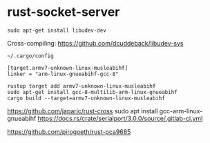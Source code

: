 # rust-socket-server

```
sudo apt-get install libudev-dev
```
Cross-compiling:
https://github.com/dcuddeback/libudev-sys  

`~/.cargo/config`  
```
[target.armv7-unknown-linux-musleabihf]
linker = "arm-linux-gnueabihf-gcc-8"
```

```
rustup target add armv7-unknown-linux-musleabihf
sudo apt-get install gcc-8-multilib-arm-linux-gnueabihf
cargo build --target=armv7-unknown-linux-musleabihf
```
https://github.com/japaric/rust-cross
sudo apt install gcc-arm-linux-gnueabihf
https://docs.rs/crate/serialport/3.0.0/source/.gitlab-ci.yml


https://github.com/pirogoeth/rust-pca9685
